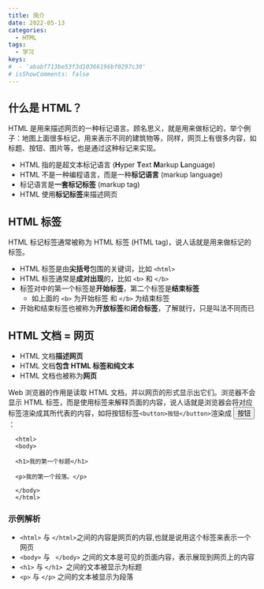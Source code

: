 ```yaml
---
title: 简介
date: 2022-05-13
categories:
  - HTML
tags:
  - 学习
keys:
#  - 'ababf713be53f3d10366196bf0297c30'
# isShowComments: false
---
```


## 什么是 HTML？

HTML 是用来描述网页的一种标记语言。顾名思义，就是用来做标记的，举个例子：地图上面很多标记，用来表示不同的建筑物等，同样，网页上有很多内容，如标题、按钮、图片等，也是通过这种标记来实现。

- HTML 指的是超文本标记语言 (**H**yper **T**ext **M**arkup **L**anguage)
- HTML 不是一种编程语言，而是一种**标记语言** (markup language)
- 标记语言是**一套标记标签** (markup tag)
- HTML 使用**标记标签**来描述网页

## HTML 标签

HTML 标记标签通常被称为 HTML 标签 (HTML tag)，说人话就是用来做标记的标签。

- HTML 标签是由**尖括号**包围的关键词，比如 `<html>`
- HTML 标签通常是**成对出现**的，比如 `<b>` 和 `</b>`
- 标签对中的第一个标签是**开始标签**，第二个标签是**结束标签**
  - 如上面的 `<b>` 为开始标签 和 `</b>` 为结束标签
- 开始和结束标签也被称为**开放标签**和**闭合标签**，了解就行，只是叫法不同而已

## HTML 文档 = 网页

- HTML 文档**描述网页**
- HTML 文档**包含 HTML 标签和纯文本**
- HTML 文档也被称为**网页**

Web 浏览器的作用是读取 HTML 文档，并以网页的形式显示出它们。浏览器不会显示 HTML 标签，而是使用标签来解释页面的内容，说人话就是浏览器会将对应标签渲染成其所代表的内容，如将按钮标签`<button>按钮</button>`渲染成 <button onclick="alert('你好棒哦！')">按钮</button> ：

```
  <html>
  <body>

  <h1>我的第一个标题</h1>

  <p>我的第一个段落。</p>

  </body>
  </html>
```
<!-- ### 上方代码渲染结果：
  <html>
  <body>

  <h1>我的第一个标题</h1>

  <p>我的第一个段落。</p>

  </body>
  </html> -->

### 示例解析

- `<html>` 与 `</html>`之间的内容是网页的内容,也就是说用这个标签来表示一个网页
- `<body>` 与 ` </body>` 之间的文本是可见的页面内容，表示展现到网页上的内容
- `<h1>` 与 `</h1> `之间的文本被显示为标题
- `<p>` 与 `</p>` 之间的文本被显示为段落

